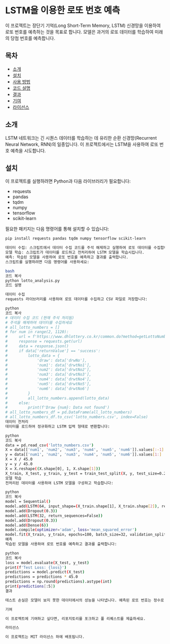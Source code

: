 # LSTM을 이용한 로또 번호 예측

이 프로젝트는 장단기 기억(Long Short-Term Memory, LSTM) 신경망을 이용하여 로또 번호를 예측하는 것을 목표로 합니다. 모델은 과거의 로또 데이터를 학습하여 미래의 당첨 번호를 예측합니다.

## 목차
- [소개](#소개)
- [설치](#설치)
- [사용 방법](#사용-방법)
- [코드 설명](#코드-설명)
- [결과](#결과)
- [기여](#기여)
- [라이선스](#라이선스)

## 소개
LSTM 네트워크는 긴 시퀀스 데이터를 학습하는 데 유리한 순환 신경망(Recurrent Neural Network, RNN)의 일종입니다. 이 프로젝트에서는 LSTM을 사용하여 로또 번호 예측을 시도합니다.

## 설치
이 프로젝트를 실행하려면 Python과 다음 라이브러리가 필요합니다:
- requests
- pandas
- tqdm
- numpy
- tensorflow
- scikit-learn

필요한 패키지는 다음 명령어를 통해 설치할 수 있습니다:

```bash
pip install requests pandas tqdm numpy tensorflow scikit-learn

데이터 수집: 스크립트에서 데이터 수집 코드를 주석 해제하고 실행하여 로또 데이터를 수집합니다.
모델 학습: 스크립트가 데이터를 로드하고 전처리하여 LSTM 모델을 학습시킵니다.
예측: 학습된 모델을 사용하여 로또 번호를 예측하고 결과를 출력합니다.
스크립트를 실행하려면 다음 명령어를 사용하세요:

bash
코드 복사
python lotto_analysis.py
코드 설명

데이터 수집
requests 라이브러리를 사용하여 로또 데이터를 수집하고 CSV 파일로 저장합니다:

python
코드 복사
# 데이터 수집 코드 (현재 주석 처리됨)
# 주석을 해제하여 데이터를 수집하세요
# all_lotto_numbers = []
# for num in range(2, 1120):
#     url = f'https://www.dhlottery.co.kr/common.do?method=getLottoNumber&drwNo={num}'
#     response = requests.get(url)
#     data = response.json()
#     if data['returnValue'] == 'success':
#         lotto_data = {
#             'draw': data['drwNo'],
#             'num1': data['drwtNo1'],
#             'num2': data['drwtNo2'],
#             'num3': data['drwtNo3'],
#             'num4': data['drwtNo4'],
#             'num5': data['drwtNo5'],
#             'num6': data['drwtNo6']
#         }
#         all_lotto_numbers.append(lotto_data)
#     else:
#         print(f'Draw {num}: Data not found')
# all_lotto_numbers_df = pd.DataFrame(all_lotto_numbers)
# all_lotto_numbers_df.to_csv('lotto_numbers.csv', index=False)
데이터 전처리
데이터를 로드하여 정규화하고 LSTM 입력 형태로 변환합니다:

python
코드 복사
data = pd.read_csv('lotto_numbers.csv')
X = data[['num1', 'num2', 'num3', 'num4', 'num5', 'num6']].values[:-1]
y = data[['num1', 'num2', 'num3', 'num4', 'num5', 'num6']].values[1:]
X = X / 45.0
y = y / 45.0
X = X.reshape((X.shape[0], 1, X.shape[1]))
X_train, X_test, y_train, y_test = train_test_split(X, y, test_size=0.2, random_state=42)
모델 학습
전처리된 데이터를 사용하여 LSTM 모델을 구성하고 학습합니다:

python
코드 복사
model = Sequential()
model.add(LSTM(64, input_shape=(X_train.shape[1], X_train.shape[2]), return_sequences=True))
model.add(Dropout(0.3))
model.add(LSTM(32, return_sequences=False))
model.add(Dropout(0.3))
model.add(Dense(6))
model.compile(optimizer='adam', loss='mean_squared_error')
model.fit(X_train, y_train, epochs=100, batch_size=32, validation_split=0.2, callbacks=[TqdmCallback(verbose=1)])
예측
학습된 모델을 사용하여 로또 번호를 예측하고 결과를 출력합니다:

python
코드 복사
loss = model.evaluate(X_test, y_test)
print(f'Test Loss: {loss}')
predictions = model.predict(X_test)
predictions = predictions * 45.0
predictions = np.round(predictions).astype(int)
print(predictions[:5])
결과

테스트 손실은 모델이 보지 못한 데이터에서의 성능을 나타냅니다. 예측된 로또 번호는 정수로 출력됩니다.

기여

이 프로젝트에 기여하고 싶다면, 리포지토리를 포크하고 풀 리퀘스트를 제출하세요.

라이선스

이 프로젝트는 MIT 라이선스 하에 배포됩니다.


